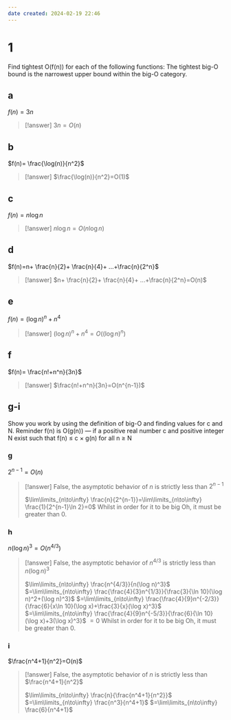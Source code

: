 ```yaml
---
date created: 2024-02-19 22:46
---
```


# 1

Find tightest O(f(n)) for each of the following functions: The tightest big-O bound is the narrowest upper bound within the big-O category.

## a

$f(n)=3n$

> [!answer]
> $3n=O(n)$

## b

$f(n)= \frac{\log(n)}{n^2}$

> [!answer]
> $\frac{\log(n)}{n^2}=O(1)$

## c

$f(n)=n\log n$

> [!answer]
> $n\log n=O(n\log n)$

## d

$f(n)=n+ \frac{n}{2}+ \frac{n}{4}+ ...+\frac{n}{2^n}$

> [!answer]
> $n+ \frac{n}{2}+ \frac{n}{4}+ ...+\frac{n}{2^n}=O(n)$

## e

$f(n)=(\log n)^n+n^4$

> [!answer]
> $(\log n)^n+n^4=O((\log n)^n)$

## f

$f(n)= \frac{n!+n^n}{3n}$

> [!answer]
> $\frac{n!+n^n}{3n}=O(n^{n-1})$

## g-i

Show you work by using the definition of big-O and finding values for c and N.
Reminder f(n) is O(g(n)) — if a positive real number c and positive integer N exist such that f(n) ≤ c × g(n) for all n ≥ N

### g

$2^{n-1}=O(n)$

> [!answer]
> False, the asymptotic behavior of $n$ is strictly less than $2^{n-1}$
> 
> $\lim\limits_{n\to\infty} \frac{n}{2^{n-1}}=\lim\limits_{n\to\infty} \frac{1}{2^{n-1}\ln 2}=0$
> Whilst in order for it to be big Oh, it must be greater than 0.

### h

$n(\log n)^3=O(n^{4/3})$

> [!answer]
> False, the asymptotic behavior of $n^{4/3}$ is strictly less than $n(\log n)^3$
> 
> $\lim\limits_{n\to\infty} \frac{n^{4/3}}{n(\log n)^3}$
> $=\lim\limits_{n\to\infty} \frac{\frac{4}{3}n^{1/3}}{\frac{3}{\ln 10}(\log n)^2+(\log n)^3}$
> $=\lim\limits_{n\to\infty} \frac{\frac{4}{9}n^{-2/3}}{\frac{6}{x\ln 10}(\log x)+\frac{3}{x}(\log x)^3}$
> $=\lim\limits_{n\to\infty} \frac{\frac{4}{9}n^{-5/3}}{\frac{6}{\ln 10}(\log x)+3(\log x)^3}$
> $=0$
> Whilst in order for it to be big Oh, it must be greater than 0.

### i

$\frac{n^4+1}{n^2}=O(n)$

> [!answer]
> False, the asymptotic behavior of $n$ is strictly less than $\frac{n^4+1}{n^2}$
> 
> $\lim\limits_{n\to\infty} \frac{n}{\frac{n^4+1}{n^2}}$
> $=\lim\limits_{n\to\infty} \frac{n^3}{n^4+1}$
> $=\lim\limits_{n\to\infty} \frac{6}{n^4+1}$